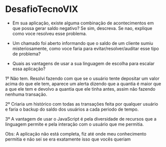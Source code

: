 # DesafioTecnoVIX

  - Em sua aplicação, existe alguma combinação de acontecimentos em que possa gerar
    saldo negativo? Se sim, descreva. Se nao, explique como voce resolveu esse problema.
    
  - Um chamado foi aberto informando que o saldo de um cliente sumiu misteriosamente,
    como voce faria para evitar/resolver/auditar esse tipo de problema?
    
  - Quais as vantagens de usar a sua linguagem de escolha para escalar essa aplicação?
  
  1º Não tem. Resolvi fazendo com que se o usuário tente depositar um valor acima do que ele tem, aparece um alerta dizendo
  que a quantia é maior que a que ele tem e devolvo a quantia que ele tinha antes, assim não fazendo nenhuma transação.
  
  2º Criaria um histórico com todas as transações feita por qualquer usuário e faria o backup do saldo dos usuários a cada periodo de tempo.
  
  3º A vantagem de usar o JavaScript é pela diversidade de recursos que a linguagem permite e pela interação com o usuário que me permitia.
  
  
  Obs: A aplicação não está completa, fiz até onde meu conhecimento permitia e não sei se era exatamente isso que vocês queriam
